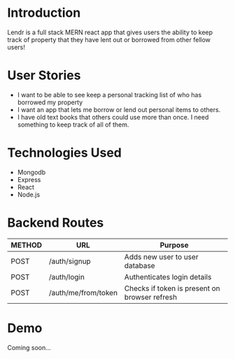 # Introduction
Lendr is a full stack  MERN react app that gives users the ability to keep track of property that they have lent out or borrowed from other fellow users!

# User Stories
* I want to be able to see keep a personal tracking list of who has borrowed my property
* I want an app that lets me borrow or lend out personal items to others.
* I have old text books that others could use more than once. I need something to keep track of all of them.



# Technologies Used
* Mongodb
* Express
* React
* Node.js


# Backend Routes
METHOD | URL | Purpose
--- | --- | ---
POST | /auth/signup | Adds new user to user database
POST | /auth/login | Authenticates login details
POST | /auth/me/from/token | Checks if token is present on browser refresh

# Demo
Coming soon...

